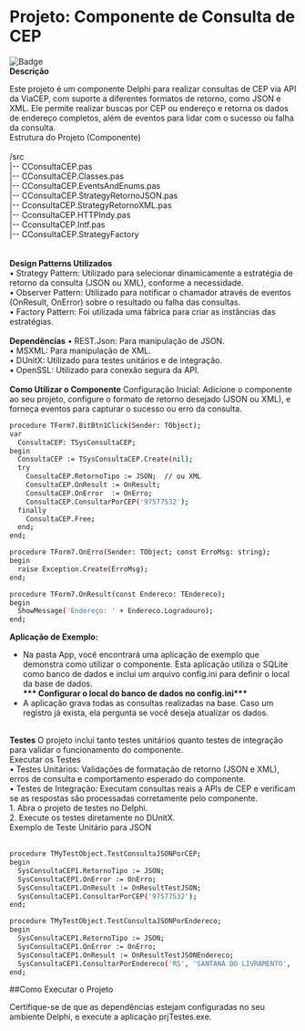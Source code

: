 <h1>Projeto: Componente de Consulta de CEP</h1>


![Badge](https://img.shields.io/static/v1?label=delphi&message=language&color=blue&style=for-the-badge&logo=delphi)</br>
<b>Descrição</b></br>

Este projeto é um componente Delphi para realizar consultas de CEP via API da ViaCEP, com suporte a diferentes formatos de retorno, como JSON e XML. Ele permite realizar buscas por CEP ou endereço e retorna os dados de endereço completos, além de eventos para lidar com o sucesso ou falha da consulta.</br>
Estrutura do Projeto (Componente)</br>
</br>
/src</br>
  |-- CConsultaCEP.pas</br>
  |-- CConsultaCEP.Classes.pas</br>
  |-- CConsultaCEP.EventsAndEnums.pas</br>
  |-- CConsultaCEP.StrategyRetornoJSON.pas</br>
  |-- CconsultaCEP.StrategyRetornoXML.pas</br>
  |-- CconsultaCEP.HTTPIndy.pas</br>
  |-- CconsultaCEP.Intf.pas</br>
  |-- CConsultaCEP.StrategyFactory</br>
  </br>
</br>
<b>Design Patterns Utilizados</b></br>
    • Strategy Pattern: Utilizado para selecionar dinamicamente a estratégia de retorno da consulta (JSON ou XML), conforme a necessidade.</br>
    • Observer Pattern: Utilizado para notificar o chamador através de eventos (OnResult, OnError) sobre o resultado ou falha das consultas.</br>
    • Factory Pattern:  Foi utilizada uma fábrica para criar as instâncias das estratégias.</br>
</br>
<b>Dependências</b>
    • REST.Json: Para manipulação de JSON.</br>
    • MSXML: Para manipulação de XML. </br>
    • DUnitX: Utilizado para testes unitários e de integração.</br>
    • OpenSSL: Utilizado para conexão segura da API.</br>
    </br>
<b>Como Utilizar o Componente</b>
    Configuração Inicial: Adicione o componente ao seu projeto, configure o formato de retorno desejado (JSON ou XML), e forneça eventos para capturar o sucesso ou erro da consulta.</br>
```sh
procedure TForm7.BitBtn1Click(Sender: TObject);
var
  ConsultaCEP: TSysConsultaCEP;
begin
  ConsultaCEP := TSysConsultaCEP.Create(nil);
  try
    ConsultaCEP.RetornoTipo := JSON;  // ou XML
    ConsultaCEP.OnResult := OnResult;
    ConsultaCEP.OnError  := OnErro;
    ConsultaCEP.ConsultarPorCEP('97577532');
  finally
    ConsultaCEP.Free;
  end;
end;

procedure TForm7.OnErro(Sender: TObject; const ErroMsg: string);
begin
  raise Exception.Create(ErroMsg);
end;

procedure TForm7.OnResult(const Endereco: TEndereco);
begin
  ShowMessage('Endereço: ' + Endereco.Logradouro);
end;
```

<b>Aplicação de Exemplo:</b><br>
- Na pasta App, você encontrará uma aplicação de exemplo que demonstra como utilizar o componente. Esta aplicação utiliza o SQLite como banco de dados e inclui um arquivo config.ini para definir o local da base de dados. </br>
<b>*** Configurar o local do banco de dados no config.ini***</b><br>
- A aplicação grava todas as consultas realizadas na base. Caso um registro já exista, ela pergunta se você deseja atualizar os dados. </br>
</br>
<b>Testes</b>
O projeto inclui tanto testes unitários quanto testes de integração para validar o funcionamento do componente.</br>
Executar os Testes</br>
    • Testes Unitários: Validações de formatação de retorno (JSON e XML), erros de consulta e comportamento esperado do componente.</br>
    • Testes de Integração: Executam consultas reais a APIs de CEP e verificam se as respostas são processadas corretamente pelo componente.</br>
    1. Abra o projeto de testes no Delphi.</br>
    2. Execute os testes diretamente no DUnitX.</br>
Exemplo de Teste Unitário para JSON</br>
</br>

```sh
procedure TMyTestObject.TestConsultaJSONPorCEP;
begin
  SysConsultaCEP1.RetornoTipo := JSON;
  SysConsultaCEP1.OnError := OnErro;
  SysConsultaCEP1.OnResult := OnResultTestJSON;
  SysConsultaCEP1.ConsultarPorCEP('97577532');
end;

procedure TMyTestObject.TestConsultaJSONPorEndereco;
begin
  SysConsultaCEP1.RetornoTipo := JSON;
  SysConsultaCEP1.OnError := OnErro;
  SysConsultaCEP1.OnResult := OnResultTestJSONEndereco;
  SysConsultaCEP1.ConsultarPorEndereco('RS', 'SANTANA DO LIVRAMENTO', 'LUIZ PEDRO IRIGOIEN');
end;
```

##Como Executar o Projeto

Certifique-se de que as dependências estejam configuradas no seu ambiente Delphi, e execute a aplicação prjTestes.exe.</br>
